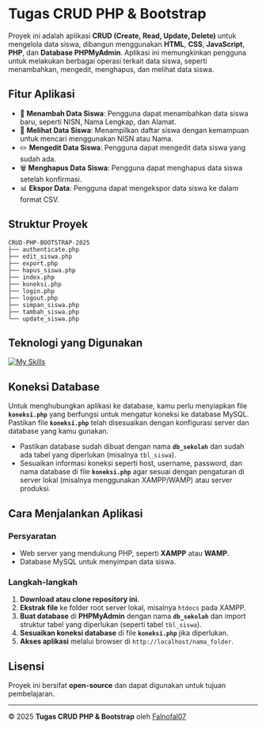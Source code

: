 # Tugas CRUD PHP & Bootstrap 

Proyek ini adalah aplikasi **CRUD (Create, Read, Update, Delete)** untuk mengelola data siswa, dibangun menggunakan **HTML**, **CSS**, **JavaScript**, **PHP**, dan **Database PHPMyAdmin**. Aplikasi ini memungkinkan pengguna untuk melakukan berbagai operasi terkait data siswa, seperti menambahkan, mengedit, menghapus, dan melihat data siswa.

## Fitur Aplikasi

- 📝 **Menambah Data Siswa**: Pengguna dapat menambahkan data siswa baru, seperti NISN, Nama Lengkap, dan Alamat.
- 👀 **Melihat Data Siswa**: Menampilkan daftar siswa dengan kemampuan untuk mencari menggunakan NISN atau Nama.
- ✏️ **Mengedit Data Siswa**: Pengguna dapat mengedit data siswa yang sudah ada.
- 🗑️ **Menghapus Data Siswa**: Pengguna dapat menghapus data siswa setelah konfirmasi.
- 📊 **Ekspor Data**: Pengguna dapat mengekspor data siswa ke dalam format CSV.

## Struktur Proyek

```
CRUD-PHP-BOOTSTRAP-2025
├── authenticate.php
├── edit_siswa.php
├── export.php
├── hapus_siswa.php
├── index.php
├── koneksi.php
├── login.php
├── logout.php
├── simpan_siswa.php
├── tambah_siswa.php
└── update_siswa.php
```



## Teknologi yang Digunakan

[![My Skills](https://skillicons.dev/icons?i=js,html,css,php,mysql)](https://skillicons.dev)
## Koneksi Database

Untuk menghubungkan aplikasi ke database, kamu perlu menyiapkan file **`koneksi.php`** yang berfungsi untuk mengatur koneksi ke database MySQL. Pastikan file **`koneksi.php`** telah disesuaikan dengan konfigurasi server dan database yang kamu gunakan.

- Pastikan database sudah dibuat dengan nama **`db_sekolah`** dan sudah ada tabel yang diperlukan (misalnya `tbl_siswa`).
- Sesuaikan informasi koneksi seperti host, username, password, dan nama database di file **`koneksi.php`** agar sesuai dengan pengaturan di server lokal (misalnya menggunakan XAMPP/WAMP) atau server produksi.

## Cara Menjalankan Aplikasi

### Persyaratan

- Web server yang mendukung PHP, seperti **XAMPP** atau **WAMP**.
- Database MySQL untuk menyimpan data siswa.

### Langkah-langkah

1. **Download atau clone repository ini**.
2. **Ekstrak file** ke folder root server lokal, misalnya `htdocs` pada XAMPP.
3. **Buat database** di **PHPMyAdmin** dengan nama **`db_sekolah`** dan import struktur tabel yang diperlukan (seperti tabel `tbl_siswa`).
4. **Sesuaikan koneksi database** di file **`koneksi.php`** jika diperlukan.
5. **Akses aplikasi** melalui browser di `http://localhost/nama_folder`.

## Lisensi

Proyek ini bersifat **open-source** dan dapat digunakan untuk tujuan pembelajaran.

---

© 2025 **Tugas CRUD PHP & Bootstrap** oleh [Falnofal07](https://github.com/Falnofal07)
